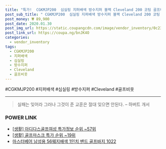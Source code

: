 ```yaml
--- 
title: "특가!  CGKMJP200  심실링 지퍼배색 방수지퍼 블랙 Cleveland 200 코팅 골프비옷 남성..." 
post_sub_title: " CGKMJP200  심실링 지퍼배색 방수지퍼 블랙 Cleveland 200 코팅 골프비옷 남성 골프우의 상하의세트" 
post_money: ₩ 89,900 
post_date: 2020.01.30 
post_img_url: https://static.coupangcdn.com/image/vendor_inventory/0c23/29fbf0f7827d0dabcfdd68933a0e1e58a1b18fc3c715700d9ff4975c6309.jpg 
post_link_url: https://coupa.ng/bnJK4O 
categories: 
  - vendor_inventory 
tags: 
  - CGKMJP200 
  - 지퍼배색 
  - 심실링 
  - 방수지퍼 
  - Cleveland 
  - 골프비옷 
--- 
```

  #CGKMJP200 #지퍼배색 #심실링 #방수지퍼 #Cleveland #골프비옷 
<hr> 

> 실패는 잊어라 그러나 그것이 준 교훈은 절대 잊으면 안된다. – 하버트 개서 


### POWER LINK

* <a href="https://blog.naver.com/sakai111/221779670362" target="_blank"> [생활] 아디다스골프여성 특가정보 순위 ~57위</a>
* <a href="https://blog.naver.com/sakai111/221788741102" target="_blank"> [생활] 골프마스크 특가 순위 ~19위</a>
* <a href="https://blog.naver.com/santokki14/221785795448" target="_blank">마스터베어 남성용 56웨지배색 1인치 밴드 골프바지 1022</a>
